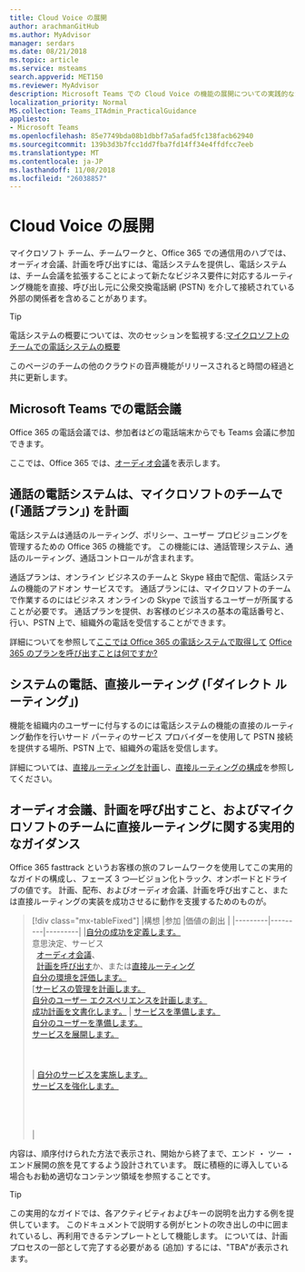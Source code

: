 ```yaml
---
title: Cloud Voice の展開
author: arachmanGitHub
ms.author: MyAdvisor
manager: serdars
ms.date: 08/21/2018
ms.topic: article
ms.service: msteams
search.appverid: MET150
ms.reviewer: MyAdvisor
description: Microsoft Teams での Cloud Voice の機能の展開についての実践的なガイダンス
localization_priority: Normal
MS.collection: Teams_ITAdmin_PracticalGuidance
appliesto:
- Microsoft Teams
ms.openlocfilehash: 85e7749bda08b1dbbf7a5afad5fc138facb62940
ms.sourcegitcommit: 139b3d3b7fcc1dd7fba7fd14ff34e4ffdfcc7eeb
ms.translationtype: MT
ms.contentlocale: ja-JP
ms.lasthandoff: 11/08/2018
ms.locfileid: "26038857"
---
```

# <a name="cloud-voice-deployment"></a>Cloud Voice の展開

マイクロソフト チーム、チームワークと、Office 365 での通信用のハブでは、オーディオ会議、計画を呼び出すには、電話システムを提供し、電話システムは、チーム会議を拡張することによって新たなビジネス要件に対応するルーティング機能を直接、呼び出し元に公衆交換電話網 (PSTN) を介して接続されている外部の関係者を含めることがあります。


> [!Tip] 
> 電話システムの概要については、次のセッションを監視する:[マイクロソフトのチームでの電話システムの概要](https://aka.ms/teams-phone-system)
 
このページのチームの他のクラウドの音声機能がリリースされると時間の経過と共に更新します。



## <a name="audio-conferencing-in-microsoft-teams"></a>Microsoft Teams での電話会議


Office 365 の電話会議では、参加者はどの電話端末からでも Teams 会議に参加できます。

ここでは、Office 365 では、[オーディオ会議](https://docs.microsoft.com/SkypeForBusiness/audio-conferencing-in-office-365/audio-conferencing-in-office-365)を表示します。


## <a name="phone-system-with-calling-plans-calling-plans-in-microsoft-teams"></a>通話の電話システムは、マイクロソフトのチームで (「通話プラン」) を計画

電話システムは通話のルーティング、ポリシー、ユーザー プロビジョニングを管理するための Office 365 の機能です。 この機能には、通話管理システム、通話のルーティング、通話コントロールが含まれます。

通話プランは、オンライン ビジネスのチームと Skype 経由で配信、電話システムの機能のアドオン サービスです。 通話プランには、マイクロソフトのチームで作業するのにはビジネス オンラインの Skype で該当するユーザーが所属することが必要です。 通話プランを提供、お客様のビジネスの基本の電話番号と、行い、PSTN 上で、組織外の電話を受信することができます。

詳細についてを参照して[ここでは Office 365 の電話システムで取得して](https://docs.microsoft.com/SkypeForBusiness/what-is-phone-system-in-office-365/here-s-what-you-get-with-phone-system) [Office 365 のプランを呼び出すことは何ですか?](https://docs.microsoft.com/SkypeForBusiness/what-are-calling-plans-in-office-365/what-are-calling-plans-in-office-365)


## <a name="phone-system-direct-routing-direct-routing"></a>システムの電話、直接ルーティング (「ダイレクト ルーティング」)

機能を組織内のユーザーに付与するのには電話システムの機能の直接のルーティング動作を行いサード パーティのサービス プロバイダーを使用して PSTN 接続を提供する場所、PSTN 上で、組織外の電話を受信します。

詳細については、[直接ルーティングを計画](direct-routing-plan.md)し、[直接ルーティングの構成](direct-routing-configure.md)を参照してください。

## <a name="practical-guidance-for-audio-conferencing-calling-plans-and-direct-routing-in-microsoft-teams"></a>オーディオ会議、計画を呼び出すこと、およびマイクロソフトのチームに直接ルーティングに関する実用的なガイダンス

Office 365 fasttrack というお客様の旅のフレームワークを使用してこの実用的なガイドの構成し、フェーズ 3 つ&mdash;ビジョン化トラック、オンボードとドライブの値です。 計画、配布、およびオーディオ会議、計画を呼び出すこと、または直接ルーティングの実装を成功させるに動作を支援するためのものが。

> [!div class="mx-tableFixed"]
> |構想  |参加  |価値の創出  |
> |---------|---------|---------|
> |[自分の成功を定義します。](1-envision-define-my-success-cloud-voice.md) <br> 意思決定、サービス <br>&nbsp;&nbsp;[オーディオ会議](2-envision-make-my-service-decisions-audio-conferencing.md)、<br>&nbsp;&nbsp;[計画を呼び出す](2-envision-make-my-service-decisions-phone-system.md)か、または[直接ルーティング](2-envision-make-my-service-decisions-direct-routing.md) <br> [自分の環境を評価します。](3-envision-evaluate-my-environment.md) <br> [[サービスの管理を計画します。](4-envision-plan-my-service-management.md) <br> [自分のユーザー エクスペリエンスを計画します。](5-envision-plan-my-users-experience.md) <br> [成功計画を文書化します。](6-envision-document-my-success-plan.md)    | [サービスを準備します。](1-onboard-prepare-my-service.md) <br> [自分のユーザーを準備します。](2-onboard-prepare-my-users.md) <br> [サービスを展開します。](3-onboard-deploy-my-service.md)  <br> <br> <br> <br>     | [自分のサービスを実施します。](1-drive-value-operate-my-service.md) <br> [サービスを強化します。](2-drive-value-enhance-my-service.md) <br> <br> <br> <br> <br>      |

内容は、順序付けられた方法で表示され、開始から終了まで、エンド ・ ツー ・ エンド展開の旅を見てするよう設計されています。 既に積極的に導入している場合もお勧め適切なコンテンツ領域を参照することです。


> [!TIP]
> この実用的なガイドでは、各アクティビティおよびキーの説明を出力する例を提供しています。 このドキュメントで説明する例がヒントの吹き出しの中に囲まれているし、再利用できるテンプレートとして機能します。 については、計画プロセスの一部として完了する必要がある (追加) するには、"TBA"が表示されます。
